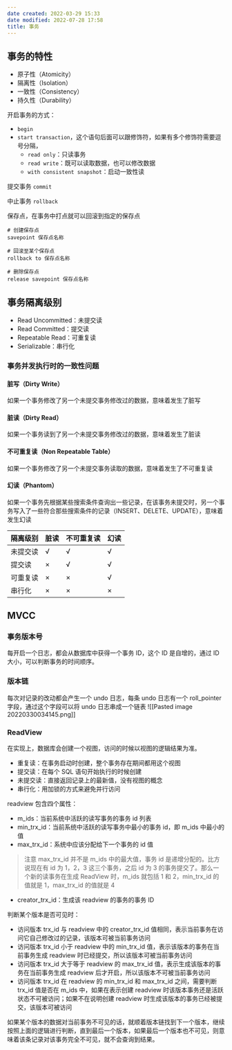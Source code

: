 ```yaml
---
date created: 2022-03-29 15:33
date modified: 2022-07-28 17:58
title: 事务
---
```

## 事务的特性
- 原子性（Atomicity）
- 隔离性（Isolation）
- 一致性（Consistency）
- 持久性（Durability）


开启事务的方式：
- `begin`
- `start transaction`，这个语句后面可以跟修饰符，如果有多个修饰符需要逗号分隔，
	- `read only`：只读事务
	- `read write`：既可以读取数据，也可以修改数据
	- `with consistent snapshot`：启动一致性读

提交事务 `commit`

中止事务 `rollback`

保存点，在事务中打点就可以回滚到指定的保存点

```mysql
# 创建保存点
savepoint 保存点名称

# 回滚至某个保存点
rollback to 保存点名称

# 删除保存点
release savepoint 保存点名称
```

## 事务隔离级别
- Read Uncommitted：未提交读
- Read Committed：提交读
- Repeatable Read：可重复读
- Serializable：串行化

### 事务并发执行时的一致性问题
#### 脏写（Dirty Write）
如果一个事务修改了另一个未提交事务修改过的数据，意味着发生了脏写
#### 脏读（Dirty Read）
如果一个事务读到了另一个未提交事务修改过的数据，意味着发生了脏读
#### 不可重复读（Non Repeatable Table）
如果一个事务修改了另一个未提交事务读取的数据，意味着发生了不可重复读
#### 幻读（Phantom）
如果一个事务先根据某些搜索条件查询出一些记录，在该事务未提交时，另一个事务写入了一些符合那些搜索条件的记录（INSERT、DELETE、UPDATE），意味着发生幻读

| 隔离级别 | 脏读 | 不可重复读 | 幻读 |
| -------- | ---- | ---------- | ---- |
| 未提交读 | √    | √          | √    |
| 提交读   | ×    | √          | √    |
| 可重复读 | ×    | ×          | √    |
| 串行化   | ×    | ×          | ×    | 


## MVCC
### 事务版本号
每开启一个日志，都会从数据库中获得一个事务 ID，这个 ID 是自增的，通过 ID 大小，可以判断事务的时间顺序。

### 版本链
每次对记录的改动都会产生一个 undo 日志，每条 undo 日志有一个 roll_pointer 字段，通过这个字段可以将 undo 日志串成一个链表
![[Pasted image 20220330034145.png]]

### ReadView
在实现上，数据库会创建一个视图，访问的时候以视图的逻辑结果为准。
- 重复读：在事务启动时创建，整个事务存在期间都用这个视图
- 提交读：在每个 SQL 语句开始执行的时候创建
- 未提交读：直接返回记录上的最新值，没有视图的概念
- 串行化：用加锁的方式来避免并行访问

readview 包含四个属性：

- m_ids：当前系统中活跃的读写事务的事务 id 列表
- min_trx_id：当前系统中活跃的读写事务中最小的事务 id，即 m_ids 中最小的值
- max_trx_id：系统中应该分配给下一个事务的 id 值
> 注意 max_trx_id 并不是 m_ids 中的最大值，事务 id 是递增分配的。比方说现在有 id 为 1，2，3 这三个事务，之后 id 为 3 的事务提交了。那么一个新的读事务在生成 ReadView 时，m_ids 就包括 1 和 2，min_trx_id 的值就是 1，max_trx_id 的值就是 4
- creator_trx_id：生成该 readview 的事务的事务 ID

判断某个版本是否可见时：
- 访问版本 trx_id 与 readview 中的 creator_trx_id 值相同，表示当前事务在访问它自己修改过的记录，该版本可被当前事务访问
- 访问版本 trx_id 小于 readview 中的 min_trx_id 值，表示该版本的事务在当前事务生成 readview 时已经提交，所以该版本可被当前事务访问
- 访问版本 trx_id 大于等于 readview 的 max_trx_id 值，表示生成该版本的事务在当前事务生成 readview 后才开启，所以该版本不可被当前事务访问
- 访问版本 trx_id 在 readview 的 min_trx_id 和 max_trx_id 之间，需要判断 trx_id 值是否在 m_ids 中，如果在表示创建 readview 时该版本事务还是活跃状态不可被访问；如果不在说明创建 readview 时生成该版本的事务已经被提交，该版本可被访问

如果某个版本的数据对当前事务不可见的话，就顺着版本链找到下一个版本，继续按照上面的逻辑进行判断，直到最后一个版本，如果最后一个版本也不可见，则意味着该条记录对该事务完全不可见，就不会查询到结果。
